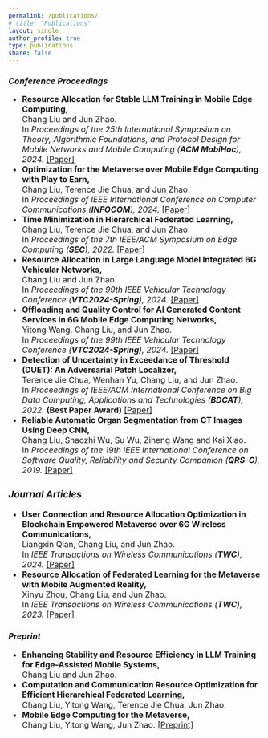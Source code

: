 ```yaml
---
permalink: /publications/
# title: "Publications"
layout: single
author_profile: true
type: publications
share: false
---
```


### *Conference Proceedings*

<div style="font-size: 16px;" markdown="1"> 

+ **Resource Allocation for Stable LLM Training in Mobile Edge Computing,** <br>
  Chang Liu and Jun Zhao. <br>
  In _Proceedings of the 25th International Symposium on Theory, Algorithmic Foundations, and Protocol Design for Mobile Networks and Mobile Computing (**ACM MobiHoc**), 2024._ [[Paper]](https://doi.org/10.1145/3641512.3686358)
+ **Optimization for the Metaverse over Mobile Edge Computing with Play to Earn,** <br>
  Chang Liu, Terence Jie Chua, and Jun Zhao. <br>
  In _Proceedings of IEEE International Conference on Computer Communications (**INFOCOM**), 2024._ [[Paper]](https://doi.org/10.1109/INFOCOM52122.2024.10621355)
+  **Time Minimization in Hierarchical Federated Learning,** <br>
  Chang Liu, Terence Jie Chua, and Jun Zhao. <br>
  In _Proceedings of the 7th IEEE/ACM Symposium on Edge Computing (**SEC**), 2022._ [[Paper]](https://doi.org/10.1109/SEC54971.2022.00015) 
+ **Resource Allocation in Large Language Model Integrated 6G Vehicular Networks,**<br>
  Chang Liu and Jun Zhao. <br>
  In _Proceedings of the 99th IEEE Vehicular Technology Conference (**VTC2024-Spring**), 2024._ [[Paper]](https://doi.org/10.1109/VTC2024-Spring62846.2024.10683673) 
+ **Offloading and Quality Control for AI Generated Content Services in 6G Mobile Edge Computing Networks,** <br>
  Yitong Wang, Chang Liu, and Jun Zhao. <br>
  In _Proceedings of the 99th IEEE Vehicular Technology Conference (**VTC2024-Spring**), 2024._ [[Paper]](https://doi.org/10.1109/VTC2024-Spring62846.2024.10683477)
+ **Detection of Uncertainty in Exceedance of Threshold (DUET): An Adversarial Patch Localizer,** <br>
  Terence Jie Chua, Wenhan Yu, Chang Liu, and Jun Zhao. <br>
  In _Proceedings of IEEE/ACM International Conference on Big Data Computing, Applications and Technologies (**BDCAT**), 2022._ **(Best Paper Award)**  [[Paper]](https://doi.org/10.1109/BDCAT56447.2022.00010)
+ **Reliable Automatic Organ Segmentation from CT Images Using Deep CNN,** <br>
  Chang Liu, Shaozhi Wu, Su Wu, Ziheng Wang and Kai Xiao. <br>
  In _Proceedings of the 19th IEEE International Conference on Software Quality, Reliability and Security Companion (**QRS-C**), 2019._ [[Paper]](https://doi.org/10.1109/QRS-C.2019.00075)
  
</div>

<div style="font-size: 16px;" markdown="1"> 
 
### *Journal Articles*
+ **User Connection and Resource Allocation Optimization in Blockchain Empowered Metaverse over 6G Wireless Communications,** <br>
  Liangxin Qian, Chang Liu, and Jun Zhao. <br>
  In _IEEE Transactions on Wireless Communications (**TWC**), 2024._ [[Paper]](https://doi.org/10.1109/TWC.2024.3401184)
+ **Resource Allocation of Federated Learning for the Metaverse with Mobile Augmented Reality,** <br>
  Xinyu Zhou, Chang Liu, and Jun Zhao. <br>
  In _IEEE Transactions on Wireless Communications (**TWC**), 2023._ [[Paper]](https://doi.org/10.1109/TWC.2023.3326884)
  
</div>

### *Preprint*

<div style="font-size: 16px;" markdown="1"> 

+ **Enhancing Stability and Resource Efficiency in LLM Training for Edge-Assisted Mobile Systems,** <br>
  Chang Liu and Jun Zhao.
+ **Computation and Communication Resource Optimization for Efficient Hierarchical Federated Learning,** <br>
  Chang Liu, Yitong Wang, Terence Jie Chua, Jun Zhao.
+ **Mobile Edge Computing for the Metaverse,** <br>
  Chang Liu, Yitong Wang, Jun Zhao. [[Preprint]](https://arxiv.org/pdf/2212.09229)

</div>

